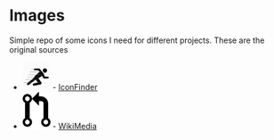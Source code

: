 # Images

Simple repo of some icons I need for different projects. These are the original sources

- <img src="run-fast.png" width="50"> - [IconFinder](https://cdn2.iconfinder.com/data/icons/sports-attitudes/1451/run-512.png)
- <img src="pull-request.png" width="50"> - [WikiMedia](https://upload.wikimedia.org/wikipedia/commons/thumb/8/87/Octicons-git-pull-request.svg/2000px-Octicons-git-pull-request.svg.png)

